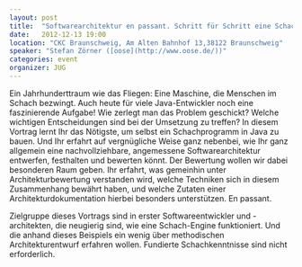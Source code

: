 ```yaml
---
layout: post
title:  "Softwarearchitektur en passant. Schritt für Schritt eine Schachengine entwerfen und ihre Architektur bewerten"
date:   2012-12-13 19:00
location: "CKC Braunschweig, Am Alten Bahnhof 13,38122 Braunschweig"
speaker: "Stefan Zörner ([oose](http://www.oose.de/))"
categories: event
organizer: JUG
---
```

Ein Jahrhunderttraum wie das Fliegen: Eine Maschine, die Menschen im Schach bezwingt. Auch heute für viele
Java-Entwickler noch eine faszinierende Aufgabe! Wie zerlegt man das Problem geschickt? Welche wichtigen Entscheidungen
sind bei der Umsetzung zu treffen? In diesem Vortrag lernt Ihr das Nötigste, um selbst ein Schachprogramm in Java zu
bauen. Und Ihr erfahrt auf vergnügliche Weise ganz nebenbei, wie Ihr ganz allgemein eine nachvollziehbare, angemessene
Softwarearchitektur entwerfen, festhalten und bewerten könnt. Der Bewertung wollen wir dabei besonderen Raum geben. Ihr
erfahrt, was gemeinhin unter Architekturbewertung verstanden wird, welche Techniken sich in diesem Zusammenhang bewährt
haben, und welche Zutaten einer Architekturdokumentation hierbei besonders unterstützen. En passant.

Zielgruppe dieses Vortrags sind in erster Softwareentwickler und -architekten, die neugierig sind, wie eine
Schach-Engine funktioniert. Und die anhand dieses Beispiels ein wenig über methodischen Architekturentwurf erfahren
wollen. Fundierte Schachkenntnisse sind nicht erforderlich.